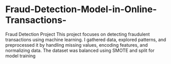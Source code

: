 # Fraud-Detection-Model-in-Online-Transactions-
Fraud Detection Project This project focuses on detecting fraudulent transactions using machine learning. I gathered data, explored patterns, and preprocessed it by handling missing values, encoding features, and normalizing data. The dataset was balanced using SMOTE and split for model training
